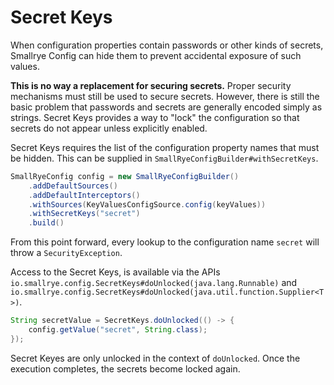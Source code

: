 # Secret Keys

When configuration properties contain passwords or other kinds of secrets, Smallrye Config can hide them to prevent 
accidental exposure of such values.

**This is no way a replacement for securing secrets.** Proper security mechanisms must still be used to secure 
secrets. However, there is still the basic problem that passwords and secrets are generally encoded simply as strings. 
Secret Keys provides a way to "lock" the configuration so that secrets do not appear unless explicitly enabled.

Secret Keys requires the list of the configuration property names that must be hidden. This can be supplied 
in `SmallRyeConfigBuilder#withSecretKeys`.

```java
SmallRyeConfig config = new SmallRyeConfigBuilder()
    .addDefaultSources()
    .addDefaultInterceptors()
    .withSources(KeyValuesConfigSource.config(keyValues))
    .withSecretKeys("secret")
    .build()
```

From this point forward, every lookup to the configuration name `secret` will throw a `SecurityException`.

Access to the Secret Keys, is available via the APIs `io.smallrye.config.SecretKeys#doUnlocked(java.lang.Runnable)` 
and `io.smallrye.config.SecretKeys#doUnlocked(java.util.function.Supplier<T>)`.

```java
String secretValue = SecretKeys.doUnlocked(() -> {
    config.getValue("secret", String.class);
});
```

Secret Keyes are only unlocked in the context of `doUnlocked`. Once the execution completes, the secrets become locked 
again.
